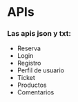 # APIs
### Las apis json y txt:
- Reserva
- Login
- Registro
- Perfil de usuario
- Ticket
- Productos
- Comentarios
